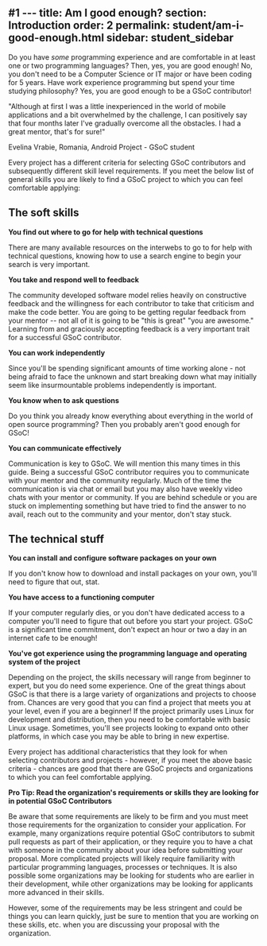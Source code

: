 #1 ---
title: Am I good enough?
section: Introduction
order: 2
permalink: student/am-i-good-enough.html
sidebar: student_sidebar
---

Do you have *some* programming experience and are comfortable in at least one or two programming languages? Then, yes, you are good enough! No, you don't need to be a Computer Science or IT major or have been coding for 5 years. Have work experience programming but spend your time studying philosophy? Yes, you are good enough to be a GSoC contributor!

"Although at first I was a little inexperienced in the world of mobile applications and a bit overwhelmed by the challenge, I can positively say that four months later I've gradually overcome all the obstacles. I had a great mentor, that's for sure!"

Evelina Vrabie, Romania, Android Project - GSoC student

Every project has a different criteria for selecting GSoC contributors and subsequently different skill level requirements. If you meet the below list of general skills you are likely to find a GSoC project to which you can feel comfortable applying:

## The soft skills

**You find out where to go for help with technical questions**

There are many available resources on the interwebs to go to for help with technical questions, knowing how to use a search engine to begin your search is very important.

**You take and respond well to feedback**

The community developed software model relies heavily on constructive feedback and the willingness for each contributor to take that criticism and make the code better. You are going to be getting regular feedback from your mentor -- not all of it is going to be "this is great" "you are awesome." Learning from and graciously accepting feedback is a very important trait for a successful GSoC contributor.

**You can work independently**

Since you'll be spending significant amounts of time working alone - not being afraid to face the unknown and start breaking down what may initially seem like insurmountable problems independently is important.

**You know when to ask questions**

Do you think you already know everything about everything in the world of open source programming?  Then you probably aren't good enough for GSoC!

**You can communicate effectively**

Communication is key to GSoC. We will mention this many times in this guide. Being a successful GSoC contributor requires you to communicate with your mentor and the community regularly. Much of the time the communication is via chat or email but you may also have weekly video chats with your mentor or community. If you are behind schedule or you are stuck on implementing something but have tried to find the answer to no avail, reach out to the community and your mentor, don't stay stuck.

## The technical stuff

**You can install and configure software packages on your own**

If you don't know how to download and install packages on your own, you'll need to figure that out, stat.

**You have access to a functioning computer**

If your computer regularly dies, or you don't have dedicated access to a computer you'll need to figure that out before you start your project. GSoC is a significant time commitment, don't expect an hour or two a day in an internet cafe to be enough!

**You've got experience using the programming language and operating system of the project**

Depending on the project, the skills necessary will range from beginner to expert, but you do need some experience.  One of the great things about GSoC is that there is a large variety of organizations and projects to choose from. Chances are very good that you can find a project that meets you at your level, even if you are a beginner! If the project primarily uses Linux for development and distribution, then you need to be comfortable with basic Linux usage. Sometimes, you'll see projects looking to expand onto other platforms, in which case you may be able to bring in new expertise.

Every project has additional characteristics that they look for when selecting contributors and projects - however, if you meet the above basic criteria - chances are good that there are GSoC projects and organizations to which you can feel comfortable applying.

**Pro Tip: Read the organization's requirements or skills they are looking for in potential GSoC Contributors**

Be aware that some requirements are likely to be firm and you must meet those requirements for the organization to consider your application. For example, many organizations require potential GSoC contributors to submit pull requests as part of their application, or they require you to have a chat with someone in the community about your idea before submitting your proposal. More complicated projects will likely require familiarity with particular programming languages, processes or techniques. It is also possible some organizations may be looking for students who are earlier in their development, while other organizations may be looking for applicants more advanced in their skills.

However, some of the requirements may be less stringent and could be things you can learn quickly, just be sure to mention that you are working on these skills, etc. when you are discussing your proposal with the organization.
